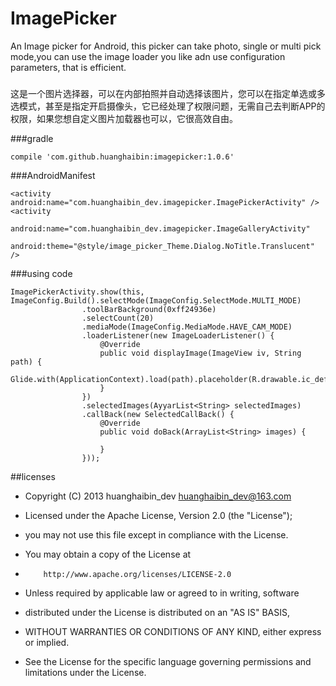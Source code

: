 # ImagePicker
An Image picker for Android, this picker can take photo, single or multi pick mode,you can use the image loader you like adn use configuration parameters, that is efficient.
###
这是一个图片选择器，可以在内部拍照并自动选择该图片，您可以在指定单选或多选模式，甚至是指定开启摄像头，它已经处理了权限问题，无需自己去判断APP的权限，如果您想自定义图片加载器也可以，它很高效自由。

###gradle
```
compile 'com.github.huanghaibin:imagepicker:1.0.6'
```

###AndroidManifest
```
<activity android:name="com.huanghaibin_dev.imagepicker.ImagePickerActivity" />
<activity
            android:name="com.huanghaibin_dev.imagepicker.ImageGalleryActivity"
            android:theme="@style/image_picker_Theme.Dialog.NoTitle.Translucent" />
```
###using code
```
ImagePickerActivity.show(this, ImageConfig.Build().selectMode(ImageConfig.SelectMode.MULTI_MODE)
                .toolBarBackground(0xff24936e)
                .selectCount(20)
                .mediaMode(ImageConfig.MediaMode.HAVE_CAM_MODE)
                .loaderListener(new ImageLoaderListener() {
                    @Override
                    public void displayImage(ImageView iv, String path) {
                        Glide.with(ApplicationContext).load(path).placeholder(R.drawable.ic_default).into(iv);
                    }
                })
                .selectedImages(AyyarList<String> selectedImages)
                .callBack(new SelectedCallBack() {
                    @Override
                    public void doBack(ArrayList<String> images) {
                       
                    }
                })); 
```
##licenses
- Copyright (C) 2013 huanghaibin_dev <huanghaibin_dev@163.com>
 
- Licensed under the Apache License, Version 2.0 (the "License");
- you may not use this file except in compliance with the License.
- You may obtain a copy of the License at
 
-         http://www.apache.org/licenses/LICENSE-2.0
 
- Unless required by applicable law or agreed to in writing, software
- distributed under the License is distributed on an "AS IS" BASIS,
- WITHOUT WARRANTIES OR CONDITIONS OF ANY KIND, either express or implied.
- See the License for the specific language governing permissions and
  limitations under the License.
 
